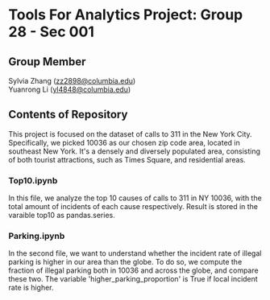 # Tools For Analytics Project: Group 28 - Sec 001
## Group Member
Sylvia Zhang (zz2898@columbia.edu)<br/>Yuanrong Li (yl4848@columbia.edu)<br/>
## Contents of Repository
This project is focused on the dataset of calls to 311 in the New York City. Specifically, we picked 10036 as our chosen zip code area, located in southeast New York. It's a densely and diversely populated area, consisting of both tourist attractions, such as Times Square, and residential areas. <br/> 
### Top10.ipynb
In this file, we analyze the top 10 causes of calls to 311 in NY 10036, with the total amount of incidents of each cause respectively. Result is stored in the varaible top10 as pandas.series.
### Parking.ipynb
In the second file, we want to understand whether the incident rate of illegal parking is higher in our area than the globe. To do so, we compute  the fraction of illegal parking both in 10036 and across the globe, and compare these two. The variable 'higher_parking_proportion' is True if local incident rate is higher.





